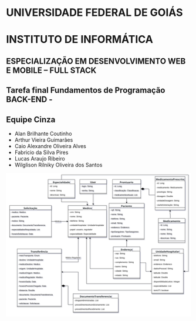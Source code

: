 # UNIVERSIDADE FEDERAL DE GOIÁS
# INSTITUTO DE INFORMÁTICA 
## ESPECIALIZAÇÃO EM DESENVOLVIMENTO WEB E MOBILE – FULL STACK


## Tarefa final Fundamentos de Programação BACK-END - 

## **Equipe Cinza**
- Alan Brilhante Coutinho
- Arthur Vieira Guimarães
- Caio Alexandre Oliveira Alves
- Fabricio da Silva Pires
- Lucas Araujo Ribeiro
- Wilglison Rilniky Oliveira dos Santos


![Diagrama de Classes](https://raw.githubusercontent.com/equipe3-cinza/stp/main/Diagrama%20Classes.svg)
